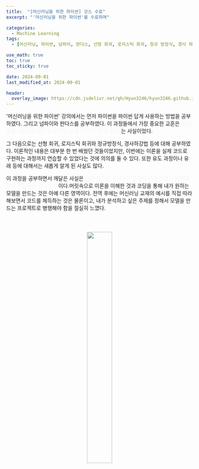 ```yaml
---
title:  "[머신러닝을 위한 파이썬] 코스 수료"
excerpt: "'머신러닝을 위한 파이썬'를 수료하며"

categories:
  - Machine Learning
tags:
  - [머신러닝, 파이썬, 넘파이, 판다스, 선형 회귀, 로지스틱 회귀, 정규 방정식, 경사 하강법]

use_math: true
toc: true
toc_sticky: true

date: 2024-09-01
last_modified_at: 2024-09-01

header:
  overlay_image: https://cdn.jsdelivr.net/gh/Hyun3246/hyun3246.github.io@master/image/overlay image/Python for machine learning.png
---
```

'머신러닝을 위한 파이썬' 강의에서는 먼저 파이썬을 파이썬 답게 사용하는 방법을 공부하였다. 그리고 넘파이와 판다스를 공부하였다. 이 과정들에서 가장 중요한 교훈은 <span style="color:#F5F5F7">'반복문을 사용하지 않고도 원하는 것을 거의 다 할 수 있다'</span>는 사실이었다.

그 다음으로는 선형 회귀, 로지스틱 회귀와 정규방정식, 경사하강법 등에 대해 공부하였다. 이론적인 내용은 대부분 한 번 배웠던 것들이었지만, 이번에는 이론을 실제 코드로 구현하는 과정까지 연습할 수 있었다는 것에 의의를 둘 수 있다. 또한 유도 과정이나 유래 등에 대해서는 새롭게 알게 된 사실도 많다.

이 과정을 공부하면서 깨달은 사실은  <span style="color:#F5F5F7">실제 코드로 구현하는 과정이 매우 어렵기 때문에 많이 연습해야 한다는 점</span>이다.머릿속으로 이론을 이해한 것과 코딩을 통해 내가 원하는 모델을 만드는 것은 아예 다른 영역이다. 전역 후에는 머신러닝 교재의 예시를 직접 따라해보면서 코드를 체득하는 것은 물론이고, 내가 분석하고 싶은 주제를 정해서 모델을 만드는 프로젝트로 병행해야 함을 절실히 느꼈다.


<br/>
<figure style="display:block; text-align:center;">
  <img src="https://cdn.jsdelivr.net/gh/Hyun3246/hyun3246.github.io@master/image/머신러닝을 위한 파이썬/수료증.png"
       style="width: 40%; height: auto; margin:10px">
</figure>
